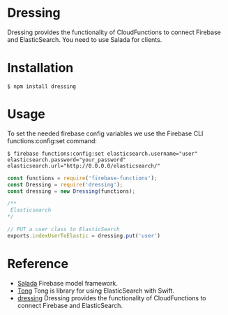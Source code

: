 # Dressing
Dressing provides the functionality of CloudFunctions to connect Firebase and ElasticSearch. You need to use Salada for clients.

# Installation

`$ npm install dressing`

# Usage

To set the needed firebase config variables we use the Firebase CLI functions:config:set command:

`$ firebase functions:config:set elasticsearch.username="user" elasticsearch.password="your_password" elasticsearch.url="http://0.0.0.0/elasticsearch/"`


``` index.js
const functions = require('firebase-functions');
const Dressing = require('dressing');
const dressing = new Dressing(functions);

/**
 Elasticsearch
*/

// PUT a user class to ElasticSearch 
exports.indexUserToElastic = dressing.put('user')
```

# Reference

- [Salada](https://github.com/1amageek/Salada) Firebase model framework.
- [Tong](https://github.com/1amageek/Tong) Tong is library for using ElasticSearch with Swift.
- [dressing](https://github.com/1amageek/dressing) Dressing provides the functionality of CloudFunctions to connect Firebase and ElasticSearch.
